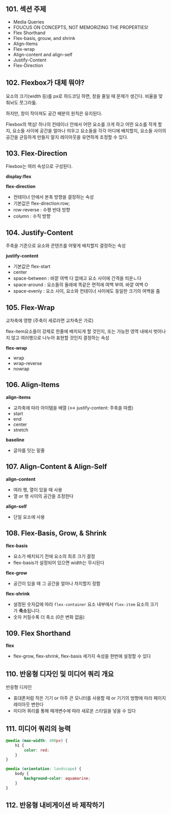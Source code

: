 ## 101. 섹션 주제

- Media Queries
- FOUCUS ON CONCEPTS, NOT MEMORIZING THE PROPERTIES!
- Flex Shorthand
- Flex-basis, grouw, and shrink
- Align-Items
- Flex-wrap
- Align-content and align-self
- Justify-Content
- Flex-Direction

## 102. Flexbox가 대체 뭐야?

요소의 크기(width 등)를 px로 하드코딩 하면, 창을 줄일 때 문제가 생긴다. 비율을 맞춰놔도 쪼그라듦.

하지만, 창이 작아져도 공간 배분의 원칙은 유지된다.

Flexbox의 핵심! 하나의 컨테이너 안에서 어떤 요소를 크게 하고 어떤 요소를 작게 할지, 요소들 사이에 공간을 얼마나 띄우고 요소들을 각각 어디에 배치할지, 요소들 사이의 공간을 균등하게 만들지 말지 레이아웃을 유연하게 조정할 수 있다.

## 103. Flex-Direction

Flexbox는 여러 속성으로 구성된다. 

**display:flex**

**flex-direction**

- 컨테이너 안에서 본축 방향을 결정하는 속성
- 기본값은 flex-direction:row;
- row-reverse : 수평 반대 방향
- column : 수직 방향

## 104. Justify-Content

주축을 기준으로 요소와 콘텐츠를 어떻게 배치할지 결정하는 속성

**justify-content**

- 기본값은 flex-start
- center
- space-between : 바깥 여백 다 없애고 요소 사이에 간격을 띄운ㄴ다
- space-around : 요소들의 둘레에 똑같은 면적에 여백 부여. 바깥 여백 O
- space-evenly : 요소 사이, 요소와 컨테이너 사이에도 동일한 크기의 여백을 줌

## 105. Flex-Wrap

교차축에 영향 (주축이 세로라면 교차축은 가로)

flex-item요소들이 강제로 한줄에 배치되게 할 것인지, 또는  가능한 영역 내에서 벗어나지 않고 여러행으로 나누어 표현할 것인지 결정하는 속성

**flex-wrap**

- wrap
- wrap-reverse
- nowrap

## 106. Align-Items

**align-items**

- 교차축에 따라 아이템을 배열 (↔ justify-content: 주축을 따름)
- start
- end
- center
- stretch

**baseline**

- 글자를 잇는 밑줄

## 107. Align-Content & Align-Self

**align-content**

- 여러 행, 열이 있을 때 사용
- 열 or 행 사이의 공간을 조정한다

**align-self**

- 단일 요소에 사용

## 108. Flex-Basis, Grow, & Shrink

**flex-basis**

- 요소가 배치되기 전에 요소의 최초 크기 결정
- flex-basis가 설정되어 있으면 width는 무시된다

**flex-grow**

- 공간이 있을 때 그 공간을 얼마나 차지할지 정함

**flex-shrink**

- 설정된 숫자값에 따라 `flex-container` 요소 내부에서 `flex-item` 요소의 크기가 **축소**됩니다.
- 숫자 커질수록 더 축소 (0은 변화 없음)

## 109. Flex Shorthand

**flex**

- flex-grow, flex-shrink, flex-basis 세가지 속성을 한번에 설정할 수 있다

## 110. 반응형 디자인 및 미디어 쿼리 개요

반응형 디자인

- 휴대폰처럼 작은 기기 or 아주 큰 모니터를 사용할 때 or 기기의 방향에 따라 페이지 레이아웃 변한다
- 미디어 쿼리를 통해 매개변수에 따라 새로운 스타일을 넣을 수 있다

## 111. 미디어 쿼리의 능력

```css
@media (max-width: 400px) { 
    h1 {
        color: red;
    }
}

@media (orientation: landscape) {
    body {
        background-color: aquamarine;
    }
}
```

## 112. 반응형 내비게이션 바 제작하기